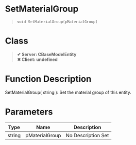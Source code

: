 # SetMaterialGroup
> `void SetMaterialGroup(pMaterialGroup)`
# Class
> __✔ Server: CBaseModelEntity__  
> __✖ Client: undefined__  
# Function Description
SetMaterialGroup( string ): Set the material group of this entity.
# Parameters
Type|Name|Description
--|--|--
string|pMaterialGroup|No Description Set
